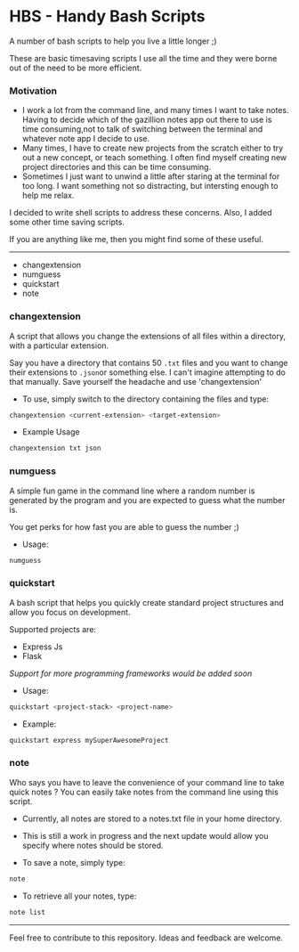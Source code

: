 # HBS - Handy Bash Scripts
A number of bash scripts to help you live a little longer ;)

These are basic timesaving scripts I use all the time and they were borne out of the need to be more efficient.

### Motivation

+ I work a lot from the command line, and many times I want to take notes. Having to decide which of the gazillion notes app out there to use is time consuming,not to talk of switching between the terminal and whatever note app I decide to use.
+ Many times, I have to create new projects from the scratch either to try out a new concept, or teach something. I often find myself creating new project directories and this can be time consuming.
+ Sometimes I just want to unwind a little after staring at the terminal for too long. I want something not so distracting, but intersting enough to help me relax.


I decided to write shell scripts to address these concerns. Also, I added some other time saving scripts.

If you are anything like me, then you might find some of these useful.

---


+ changextension
+ numguess
+ quickstart
+ note


### changextension
A script that allows you change the extensions of all files within a directory, with a particular extension.

Say you have a directory that contains 50 `.txt` files and you want to change their extensions to `.json`or something else.
I can't imagine attempting to do that manually. Save yourself the headache and use 'changextension'

+ To use, simply switch to the directory containing the files and type:

```bash
changextension <current-extension> <target-extension>
```

+ Example Usage 

```bash
changextension txt json
```


### numguess
A simple fun game in the command line where a random number is generated by the program and you are expected to guess what the number is.

You get perks for how fast you are able to guess the number ;)

+ Usage: 

```bash
numguess
```


### quickstart
A bash script that helps you quickly create standard project structures and allow you focus on development.

Supported projects are:
+ Express Js
+ Flask

*Support for more programming frameworks would be added soon*

+ Usage:

```bash
quickstart <project-stack> <project-name>
```

+ Example:

```bash
quickstart express mySuperAwesomeProject
```


### note
Who says you have to leave the convenience of your command line to take quick notes ?
You can easily take notes from the command line using this script.
+ Currently, all notes are stored to a notes.txt file in your home directory.
+ This is still a work in progress and the next update would allow you specify where notes should be stored.

+ To save a note, simply type:

```bash
note
```

+ To retrieve all your notes, type: 

```bash
note list
```


---

Feel free to contribute to this repository.
Ideas and feedback are welcome.
